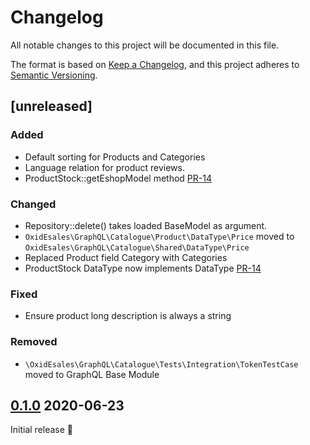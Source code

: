 # Changelog
All notable changes to this project will be documented in this file.

The format is based on [Keep a Changelog](https://keepachangelog.com/en/1.0.0/),
and this project adheres to [Semantic Versioning](https://semver.org/spec/v2.0.0.html).

## [unreleased]

### Added

- Default sorting for Products and Categories
- Language relation for product reviews.
- ProductStock::getEshopModel method [PR-14](https://github.com/OXID-eSales/graphql-catalogue-module/pull/14)

### Changed

- Repository::delete() takes loaded BaseModel as argument.
- `OxidEsales\GraphQL\Catalogue\Product\DataType\Price` moved to `OxidEsales\GraphQL\Catalogue\Shared\DataType\Price`
- Replaced Product field Category with Categories
- ProductStock DataType now implements DataType [PR-14](https://github.com/OXID-eSales/graphql-catalogue-module/pull/14)

### Fixed

- Ensure product long description is always a string

### Removed

- `\OxidEsales\GraphQL\Catalogue\Tests\Integration\TokenTestCase` moved to GraphQL Base Module

## [0.1.0] 2020-06-23

Initial release 🎉

[0.1.0]: https://github.com/OXID-eSales/graphql-catalogue-module/releases/tag/v0.1.0
